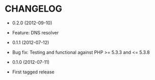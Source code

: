 CHANGELOG
=========

* 0.2.0 (2012-09-10)

 * Feature: DNS resolver

* 0.1.1 (2012-07-12)

 * Bug fix: Testing and functional against PHP >= 5.3.3 and <= 5.3.8

* 0.1.0 (2012-07-11)

 * First tagged release

